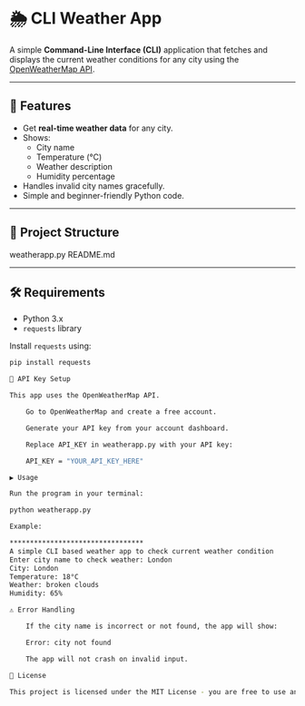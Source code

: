 # 🌦 CLI Weather App

A simple **Command-Line Interface (CLI)** application that fetches and displays the current weather conditions for any city using the [OpenWeatherMap API](https://openweathermap.org/api).

---

## 📌 Features
- Get **real-time weather data** for any city.
- Shows:
  - City name
  - Temperature (°C)
  - Weather description
  - Humidity percentage
- Handles invalid city names gracefully.
- Simple and beginner-friendly Python code.

---

## 📂 Project Structure

weatherapp.py
README.md


---

## 🛠 Requirements
- Python 3.x
- `requests` library

Install `requests` using:
```bash
pip install requests

🔑 API Key Setup

This app uses the OpenWeatherMap API.

    Go to OpenWeatherMap and create a free account.

    Generate your API key from your account dashboard.

    Replace API_KEY in weatherapp.py with your API key:

    API_KEY = "YOUR_API_KEY_HERE"

▶️ Usage

Run the program in your terminal:

python weatherapp.py

Example:

*********************************
A simple CLI based weather app to check current weather condition
Enter city name to check weather: London
City: London
Temperature: 18°C
Weather: broken clouds
Humidity: 65%

⚠️ Error Handling

    If the city name is incorrect or not found, the app will show:

    Error: city not found

    The app will not crash on invalid input.

📜 License

This project is licensed under the MIT License - you are free to use and modify it.
